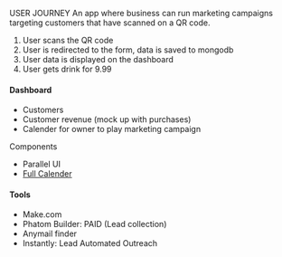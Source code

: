 USER JOURNEY
An app where business can run marketing campaigns targeting customers that have scanned on a QR code.

1. User scans the QR code
2. User is redirected to the form, data is saved to mongodb
3. User data is displayed on the dashboard
4. User gets drink for 9.99

#### Dashboard

- Customers
- Customer revenue (mock up with purchases)
- Calender for owner to play marketing campaign

Components

- Parallel UI
- [Full Calender](https://fullcalendar.io/)

#### Tools

- Make.com
- Phatom Builder: PAID (Lead collection)
- Anymail finder
- Instantly: Lead Automated Outreach
